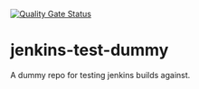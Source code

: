 [![Quality Gate Status](https://sonarqube.ceros.com/api/project_badges/measure?project=jenkins-test-dummy&metric=alert_status)](https://sonarqube.ceros.com/dashboard?id=jenkins-test-dummy)

# jenkins-test-dummy
A dummy repo for testing jenkins builds against.
